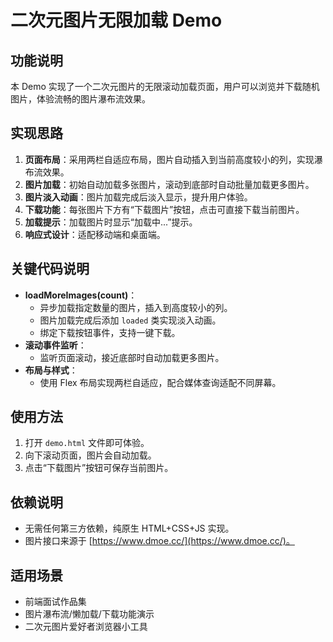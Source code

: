 # 二次元图片无限加载 Demo

## 功能说明

本 Demo 实现了一个二次元图片的无限滚动加载页面，用户可以浏览并下载随机图片，体验流畅的图片瀑布流效果。

## 实现思路

1. **页面布局**：采用两栏自适应布局，图片自动插入到当前高度较小的列，实现瀑布流效果。
2. **图片加载**：初始自动加载多张图片，滚动到底部时自动批量加载更多图片。
3. **图片淡入动画**：图片加载完成后淡入显示，提升用户体验。
4. **下载功能**：每张图片下方有“下载图片”按钮，点击可直接下载当前图片。
5. **加载提示**：加载图片时显示“加载中...”提示。
6. **响应式设计**：适配移动端和桌面端。

## 关键代码说明

- **loadMoreImages(count)**：
  - 异步加载指定数量的图片，插入到高度较小的列。
  - 图片加载完成后添加 `loaded` 类实现淡入动画。
  - 绑定下载按钮事件，支持一键下载。
- **滚动事件监听**：
  - 监听页面滚动，接近底部时自动加载更多图片。
- **布局与样式**：
  - 使用 Flex 布局实现两栏自适应，配合媒体查询适配不同屏幕。

## 使用方法

1. 打开 `demo.html` 文件即可体验。
2. 向下滚动页面，图片会自动加载。
3. 点击“下载图片”按钮可保存当前图片。

## 依赖说明

- 无需任何第三方依赖，纯原生 HTML+CSS+JS 实现。
- 图片接口来源于 [https://www.dmoe.cc/](https://www.dmoe.cc/)。

## 适用场景

- 前端面试作品集
- 图片瀑布流/懒加载/下载功能演示
- 二次元图片爱好者浏览器小工具

